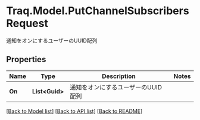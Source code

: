 # Traq.Model.PutChannelSubscribersRequest
通知をオンにするユーザーのUUID配列

## Properties

Name | Type | Description | Notes
------------ | ------------- | ------------- | -------------
**On** | **List&lt;Guid&gt;** | 通知をオンにするユーザーのUUID配列 | 

[[Back to Model list]](../../README.md#documentation-for-models) [[Back to API list]](../../README.md#documentation-for-api-endpoints) [[Back to README]](../../README.md)

